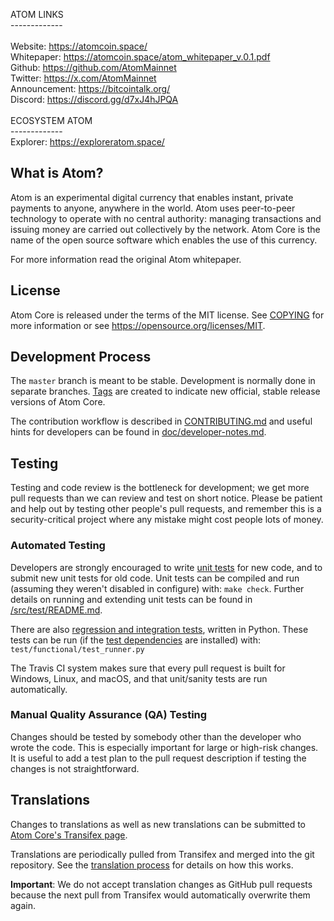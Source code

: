 ATOM LINKS<br>
-------------<br>
<br>
Website:  https://atomcoin.space/<br>
Whitepaper:  https://atomcoin.space/atom_whitepaper_v.0.1.pdf<br>
Github:  https://github.com/AtomMainnet<br>
Twitter:   https://x.com/AtomMainnet<br>
Announcement: https://bitcointalk.org/<br>
Discord: https://discord.gg/d7xJ4hJPQA<br>
<br>
ECOSYSTEM ATOM<br>
-------------<br>
Explorer: https://exploreratom.space/<br>




What is Atom?
-------------

Atom is an experimental digital currency that enables instant, private
payments to anyone, anywhere in the world. Atom uses peer-to-peer technology
to operate with no central authority: managing transactions and issuing money
are carried out collectively by the network. Atom Core is the name of the open
source software which enables the use of this currency.


For more information read the original Atom whitepaper.

License
-------

Atom Core is released under the terms of the MIT license. See [COPYING](COPYING) for more
information or see https://opensource.org/licenses/MIT.

Development Process
-------------------

The `master` branch is meant to be stable. Development is normally done in separate branches.
[Tags](https://github.com/AtomMainnet/tags) are created to indicate new official,
stable release versions of Atom Core.

The contribution workflow is described in [CONTRIBUTING.md](CONTRIBUTING.md)
and useful hints for developers can be found in [doc/developer-notes.md](doc/developer-notes.md).

Testing
-------

Testing and code review is the bottleneck for development; we get more pull
requests than we can review and test on short notice. Please be patient and help out by testing
other people's pull requests, and remember this is a security-critical project where any mistake might cost people
lots of money.

### Automated Testing

Developers are strongly encouraged to write [unit tests](src/test/README.md) for new code, and to
submit new unit tests for old code. Unit tests can be compiled and run
(assuming they weren't disabled in configure) with: `make check`. Further details on running
and extending unit tests can be found in [/src/test/README.md](/src/test/README.md).

There are also [regression and integration tests](/test), written
in Python.
These tests can be run (if the [test dependencies](/test) are installed) with: `test/functional/test_runner.py`

The Travis CI system makes sure that every pull request is built for Windows, Linux, and macOS, and that unit/sanity tests are run automatically.

### Manual Quality Assurance (QA) Testing

Changes should be tested by somebody other than the developer who wrote the
code. This is especially important for large or high-risk changes. It is useful
to add a test plan to the pull request description if testing the changes is
not straightforward.

Translations
------------

Changes to translations as well as new translations can be submitted to
[Atom Core's Transifex page](https://www.transifex.com/projects/p/atom/).

Translations are periodically pulled from Transifex and merged into the git repository. See the
[translation process](doc/translation_process.md) for details on how this works.

**Important**: We do not accept translation changes as GitHub pull requests because the next
pull from Transifex would automatically overwrite them again.
